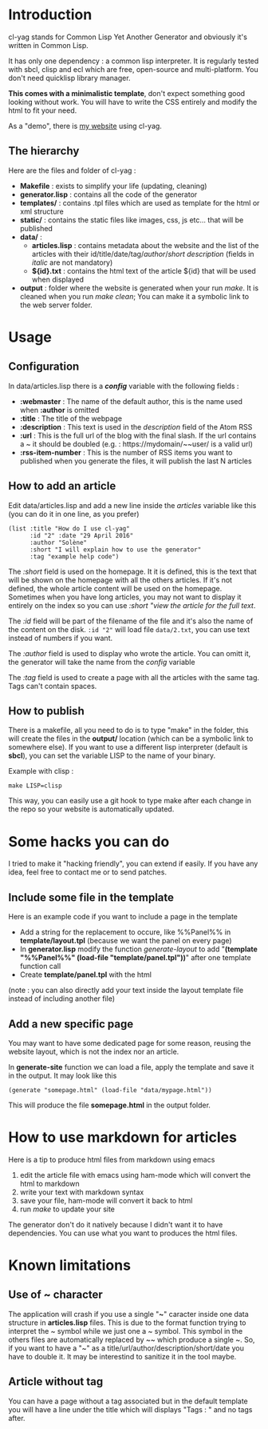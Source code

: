 # Introduction

cl-yag stands for Common Lisp Yet Another Generator and obviously it's written in Common Lisp.

It has only one dependency : a common lisp interpreter. It is regularly tested with sbcl, clisp and ecl which are free, open-source and multi-platform. You don't need quicklisp library manager.

**This comes with a minimalistic template**, don't expect something good looking without work. You will have to write the CSS entirely and modify the html to fit your need.

As a "demo", there is [my website](https://dataswamp.org/~solene/) using cl-yag.

## The hierarchy

Here are the files and folder of cl-yag :
 
+ **Makefile** : exists to simplify your life (updating, cleaning) 
+ **generator.lisp** : contains all the code of the generator
+ **templates/** : contains .tpl files which are used as template for the html or xml structure 
+ **static/** : contains the static files like images, css, js etc... that will be published
+ **data/** : 
  + **articles.lisp** : contains metadata about the website and the list of the articles with their id/title/date/tag/*author*/*short description* (fields in *italic* are not mandatory)
  + **${id}.txt** : contains the html text of the article ${id} that will be used when displayed
+ **output** : folder where the website is generated when your run *make*. It is cleaned when you run *make clean*; You can make it a symbolic link to the web server folder.

# Usage

## Configuration

In data/articles.lisp there is a ***config*** variable with the following fields :

+ **:webmaster** : The name of the default author, this is the name used when **:author** is omitted
+ **:title** : The title of the webpage
+ **:description** : This text is used in the *description* field of the Atom RSS
+ **:url** : This is the full url of the blog with the final slash. If the url contains a ~ it should be doubled (e.g. : https://mydomain/~~user/ is a valid url)
+ **:rss-item-number** : This is the number of RSS items you want to published when you generate the files, it will publish the last N articles

## How to add an article
 
Edit data/articles.lisp and add a new line inside the *articles* variable like this (you can do it in one line, as you prefer)

    (list :title "How do I use cl-yag" 
	      :id "2" :date "29 April 2016" 
	      :author "Solène" 
		  :short "I will explain how to use the generator" 
		  :tag "example help code")

The _:short_ field is used on the homepage. It it is defined, this is the text that will be shown on the homepage with all the others articles. If it's not defined, the whole article content will be used on the homepage. Sometimes when you have long articles, you may not want to display it entirely on the index so you can use _:short "view the article for the full text_.

The _:id_ field will be part of the filename of the file and it's also the name of the content on the disk. `:id "2"` will load file `data/2.txt`, you can use text instead of numbers if you want.

The _:author_ field is used to display who wrote the article. You can omitt it, the generator will take the name from the *config* variable

The _:tag_ field is used to create a page with all the articles with the same tag. Tags can't contain spaces.

## How to publish

There is a makefile, all you need to do is to type "make" in the folder, this will create the files in the **output/** location (which can be a symbolic link to somewhere else). If you want to use a different lisp interpreter (default is **sbcl**), you can set the variable LISP to the name of your binary. 

Example with clisp : 

`make LISP=clisp`

This way, you can easily use a git hook to type make after each change in the repo so your website is automatically updated.

# Some hacks you can do

I tried to make it "hacking friendly", you can extend if easily. If you have any idea, feel free to contact me or to send patches.

## Include some file in the template

Here is an example code if you want to include a page in the template

+ Add a string for the replacement to occure, like %%Panel%% in **template/layout.tpl** (because we want the panel on every page)
+ In **generator.lisp** modify the function *generate-layout* to add "**(template "%%Panel%%" (load-file "template/panel.tpl"))**" after one template function call
+ Create **template/panel.tpl** with the html

(note : you can also directly add your text inside the layout template file instead of including another file)

## Add a new specific page

You may want to have some dedicated page for some reason, reusing the website layout, which is not the index nor an article.

In **generate-site** function we can load a file, apply the template and save it in the output. It may look like this

    (generate "somepage.html" (load-file "data/mypage.html"))
  
This will produce the file **somepage.html** in the output folder.

 
# How to use markdown for articles

 
Here is a tip to produce html files from markdown using emacs

1. edit the article file with emacs using ham-mode which will convert the html to markdown
2. write your text with markdown syntax 
3. save your file, ham-mode will convert it back to html
4. run *make* to update your site

The generator don't do it natively because I didn't want it to have dependencies. You can use what you want to produces the html files.

# Known limitations

## Use of ~ character

The application will crash if you use a single "**~**" caracter inside one data structure in **articles.lisp** files. This is due to the format function trying to interpret the ~ symbol while we just one a ~ symbol. This symbol in the others files are automatically replaced by ~~ which produce a single ~. So, if you want to have a "~" as a title/url/author/description/short/date you have to double it. It may be interestind to sanitize it in the tool maybe.

## Article without tag

You can have a page without a tag associated but in the default template you will have a line under the title which will displays "Tags : " and no tags after.
